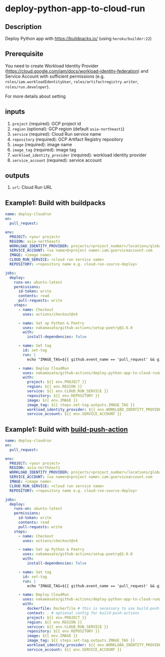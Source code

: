 # deploy-python-app-to-cloud-run

## Description

Deploy Python app with https://buildpacks.io/ (using `heroku/builder:22`)

## Prerequisite

You need to create Workload Identity Provider (https://cloud.google.com/iam/docs/workload-identity-federation) and Service Account with sufficient permissions (e.g. `roles/iam.workloadIdentityUser`, `roles/artifactregistry.writer`, `roles/run.developer`).

For more details about setting

## inputs

1. `project` (required): GCP project id
1. `region` (optional): GCP region (default `asia-northeast1`)
1. `service` (required): Cloud Run service name
1. `repository` (required): GCP Artifact Registry repository
1. `image` (required): image name
1. `image_tag` (required): image tag
1. `workload_identity_provider` (required): workload identity provider
1. `service_account` (required): service account

## outputs

1. `url`: Cloud Run URL

## Example1: Build with buildpacks

```yaml
name: deploy-cloudrun
on:
  pull_request:

env:
  PROJECT: <your project>
  REGION: asia-northeast1
  WORKLOAD_IDENTITY_PROVIDER: projects/<project_number>/locations/global/workloadIdentityPools/<pool>/providers/<provider>
  SERVICE_ACCOUNT: <sa name>@<project name>.iam.gserviceaccount.com
  IMAGE: <image name>
  CLOUD_RUN_SERVICE: <cloud run service name>
  REPOSITORY: <repository name e.g. cloud-run-source-deploy>

jobs:
  deploy:
    runs-on: ubuntu-latest
    permissions:
      id-token: write
      contents: read
      pull-requests: write
    steps:
      - name: Checkout
        uses: actions/checkout@v4

      - name: Set up Python & Poetry
        uses: nakamasato/github-actions/setup-poetry@1.6.0
        with:
          install-dependencies: false

      - name: Set tag
        id: set-tag
        run: |
          echo "IMAGE_TAG=${{ github.event_name == 'pull_request' && github.sha || github.ref_name }}" >> "$GITHUB_OUTPUT"

      - name: Deploy CloudRun
        uses: nakamasato/github-actions/deploy-python-app-to-cloud-run@1.8.0
        with:
          project: ${{ env.PROJECT }}
          region: ${{ env.REGION }}
          service: ${{ env.CLOUD_RUN_SERVICE }}
          repository: ${{ env.REPOSITORY }}
          image: ${{ env.IMAGE }}
          image_tag: ${{ steps.set-tag.outputs.IMAGE_TAG }}
          workload_identity_provider: ${{ env.WORKLOAD_IDENTITY_PROVIDER }}
          service_account: ${{ env.SERVICE_ACCOUNT }}
```

## Example1: Build with [build-push-action](https://github.com/docker/build-push-action)

```yaml
name: deploy-cloudrun
on:
  pull_request:

env:
  PROJECT: <your project>
  REGION: asia-northeast1
  WORKLOAD_IDENTITY_PROVIDER: projects/<project_number>/locations/global/workloadIdentityPools/<pool>/providers/<provider>
  SERVICE_ACCOUNT: <sa name>@<project name>.iam.gserviceaccount.com
  IMAGE: <image name>
  CLOUD_RUN_SERVICE: <cloud run service name>
  REPOSITORY: <repository name e.g. cloud-run-source-deploy>

jobs:
  deploy:
    runs-on: ubuntu-latest
    permissions:
      id-token: write
      contents: read
      pull-requests: write
    steps:
      - name: Checkout
        uses: actions/checkout@v4

      - name: Set up Python & Poetry
        uses: nakamasato/github-actions/setup-poetry@1.6.0
        with:
          install-dependencies: false

      - name: Set tag
        id: set-tag
        run: |
          echo "IMAGE_TAG=${{ github.event_name == 'pull_request' && github.sha || github.ref_name }}" >> "$GITHUB_OUTPUT"

      - name: Deploy CloudRun
        uses: nakamasato/github-actions/deploy-python-app-to-cloud-run@1.8.0
        with:
          dockerfile: Dockerfile # this is necessary to use build-push-actions
          context: . # optional config for build-push-actions
          project: ${{ env.PROJECT }}
          region: ${{ env.REGION }}
          service: ${{ env.CLOUD_RUN_SERVICE }}
          repository: ${{ env.REPOSITORY }}
          image: ${{ env.IMAGE }}
          image_tag: ${{ steps.set-tag.outputs.IMAGE_TAG }}
          workload_identity_provider: ${{ env.WORKLOAD_IDENTITY_PROVIDER }}
          service_account: ${{ env.SERVICE_ACCOUNT }}
```

